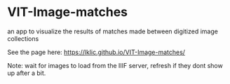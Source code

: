 # VIT-Image-matches
an app to visualize the results of matches made between digitized image collections


See the page here:
https://lklic.github.io/VIT-Image-matches/

Note: wait for images to load from the IIIF server, refresh if they dont show up after a bit.

